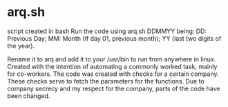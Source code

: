 # arq.sh
script created in bash
Run the code using arq.sh DDMMYY being:
DD: Previous Day;
MM: Month (If day 01, previous month);
YY (last two digits of the year).

Rename it to arq and add it to your /usr/bin to run from anywhere in linux.
Created with the intention of automating a commonly worked task, mainly for co-workers.
The code was created with checks for a certain company. These checks serve to fetch the parameters for the functions.
Due to company secrecy and my respect for the company, parts of the code have been changed.

